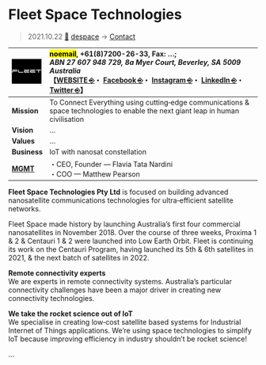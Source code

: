 # Fleet Space Technologies
> 2021.10.22 [🚀](../../../index/index.md) [despace](../index.md) → [Contact](../contact.md)

|[![](../f/contact/f/fleet_space_tech_logo1_thumb.webp)](../f/contact/f/fleet_space_tech_logo1.webp)|<mark>noemail</mark>, +61(8)7200-26-33, Fax: …;<br> *ABN 27 607 948 729, 8a Myer Court, Beverley, SA 5009 Australia*<br> 【[WEBSITE ⎆](https://fleetspace.com/)・ [Facebook ⎆](https://www.facebook.com/fleetspace/)・ [Instagram ⎆](https://www.instagram.com/fleet.space/)・ [LinkedIn ⎆](https://au.linkedin.com/company/fleet-space-technologies)・ [Twitter ⎆](https://twitter.com/fleetspace)】|
|:-|:-|
|**Mission**|To Connect Everything using cutting‑edge communications & space technologies to enable the next giant leap in human civilisation|
|**Vision**|…|
|**Values**|…|
|**Business**|IoT with nanosat constellation|
|**[MGMT](../mgmt.md)**|・CEO, Founder — Flavia Tata Nardini<br> ・COO — Matthew Pearson|

**Fleet Space Technologies Pty Ltd** is focused on building advanced nanosatellite communications technologies for ultra‑efficient satellite networks.

Fleet Space made history by launching Australia’s first four commercial nanosatellites in November 2018. Over the course of three weeks, Proxima 1 & 2 & Centauri 1 & 2 were launched into Low Earth Orbit. Fleet is continuing its work on the Centauri Program, having launched its 5th & 6th satellites in 2021, & the next batch of satellites in 2022.

**Remote connectivity experts**  
We are experts in remote connectivity systems. Australia’s particular connectivity challenges have been a major driver in creating new connectivity technologies.

**We take the rocket science out of IoT**  
We specialise in creating low‑cost satellite based systems for Industrial Internet of Things applications. We’re using space technologies to simplify IoT because improving efficiency in industry shouldn’t be rocket science!

<p style="page-break-after:always"> </p>

…
